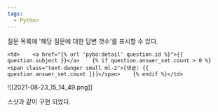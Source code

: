 ```yaml
---
tags:
  - Python
---
```



질문 목록에 '해당 질문에 대한 답변 갯수'를 표시할 수 있다.

```
<td>    <a href="{% url 'pybo:detail' question.id %}">{{ question.subject }}</a>    {% if question.answer_set.count > 0 %}    <span class="text-danger small ml-2">[댓글: {{ question.answer_set.count }}]</span>    {% endif %}</td>
```

![[2021-08-23_15_14_49.png]]

스샷과 같이 구현 되었다.